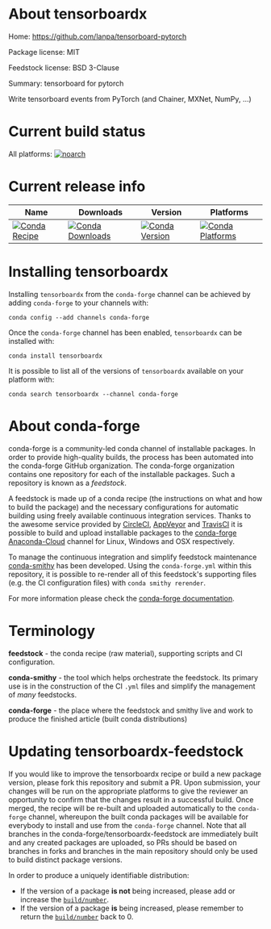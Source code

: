 About tensorboardx
==================

Home: https://github.com/lanpa/tensorboard-pytorch

Package license: MIT

Feedstock license: BSD 3-Clause

Summary: tensorboard for pytorch

Write tensorboard events from PyTorch (and Chainer, MXNet, NumPy, ...)


Current build status
====================

All platforms:
[![noarch](https://img.shields.io/circleci/project/github/conda-forge/tensorboardx-feedstock/master.svg?label=noarch)](https://circleci.com/gh/conda-forge/tensorboardx-feedstock)

Current release info
====================

| Name | Downloads | Version | Platforms |
| --- | --- | --- | --- |
| [![Conda Recipe](https://img.shields.io/badge/recipe-tensorboardx-green.svg)](https://anaconda.org/conda-forge/tensorboardx) | [![Conda Downloads](https://img.shields.io/conda/dn/conda-forge/tensorboardx.svg)](https://anaconda.org/conda-forge/tensorboardx) | [![Conda Version](https://img.shields.io/conda/vn/conda-forge/tensorboardx.svg)](https://anaconda.org/conda-forge/tensorboardx) | [![Conda Platforms](https://img.shields.io/conda/pn/conda-forge/tensorboardx.svg)](https://anaconda.org/conda-forge/tensorboardx) |

Installing tensorboardx
=======================

Installing `tensorboardx` from the `conda-forge` channel can be achieved by adding `conda-forge` to your channels with:

```
conda config --add channels conda-forge
```

Once the `conda-forge` channel has been enabled, `tensorboardx` can be installed with:

```
conda install tensorboardx
```

It is possible to list all of the versions of `tensorboardx` available on your platform with:

```
conda search tensorboardx --channel conda-forge
```


About conda-forge
=================

conda-forge is a community-led conda channel of installable packages.
In order to provide high-quality builds, the process has been automated into the
conda-forge GitHub organization. The conda-forge organization contains one repository
for each of the installable packages. Such a repository is known as a *feedstock*.

A feedstock is made up of a conda recipe (the instructions on what and how to build
the package) and the necessary configurations for automatic building using freely
available continuous integration services. Thanks to the awesome service provided by
[CircleCI](https://circleci.com/), [AppVeyor](http://www.appveyor.com/)
and [TravisCI](https://travis-ci.org/) it is possible to build and upload installable
packages to the [conda-forge](https://anaconda.org/conda-forge)
[Anaconda-Cloud](http://docs.anaconda.org/) channel for Linux, Windows and OSX respectively.

To manage the continuous integration and simplify feedstock maintenance
[conda-smithy](http://github.com/conda-forge/conda-smithy) has been developed.
Using the ``conda-forge.yml`` within this repository, it is possible to re-render all of
this feedstock's supporting files (e.g. the CI configuration files) with ``conda smithy rerender``.

For more information please check the [conda-forge documentation](https://conda-forge.org/docs/).

Terminology
===========

**feedstock** - the conda recipe (raw material), supporting scripts and CI configuration.

**conda-smithy** - the tool which helps orchestrate the feedstock.
                   Its primary use is in the construction of the CI ``.yml`` files
                   and simplify the management of *many* feedstocks.

**conda-forge** - the place where the feedstock and smithy live and work to
                  produce the finished article (built conda distributions)


Updating tensorboardx-feedstock
===============================

If you would like to improve the tensorboardx recipe or build a new
package version, please fork this repository and submit a PR. Upon submission,
your changes will be run on the appropriate platforms to give the reviewer an
opportunity to confirm that the changes result in a successful build. Once
merged, the recipe will be re-built and uploaded automatically to the
`conda-forge` channel, whereupon the built conda packages will be available for
everybody to install and use from the `conda-forge` channel.
Note that all branches in the conda-forge/tensorboardx-feedstock are
immediately built and any created packages are uploaded, so PRs should be based
on branches in forks and branches in the main repository should only be used to
build distinct package versions.

In order to produce a uniquely identifiable distribution:
 * If the version of a package **is not** being increased, please add or increase
   the [``build/number``](http://conda.pydata.org/docs/building/meta-yaml.html#build-number-and-string).
 * If the version of a package **is** being increased, please remember to return
   the [``build/number``](http://conda.pydata.org/docs/building/meta-yaml.html#build-number-and-string)
   back to 0.